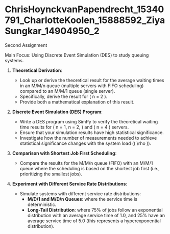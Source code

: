 # ChrisHoynckvanPapendrecht_15340791_CharlotteKoolen_15888592_ZiyaSungkar_14904950_2
Second Assignment

Main Focus: Using Discrete Event Simulation (DES) to study queuing systems. 

1. **Theoretical Derivation**:
   - Look up or derive the theoretical result for the average waiting times in an M/M/n queue (multiple servers with FIFO scheduling) compared to an M/M/1 queue (single server).
   - Specifically, derive the result for \( n = 2 \).
   - Provide both a mathematical explanation of this result.

2. **Discrete Event Simulation (DES) Program**:
   - Write a DES program using SimPy to verify the theoretical waiting time results for \( n = 1, n = 2, \) and \( n = 4 \) servers.
   - Ensure that your simulation results have high statistical significance.
   - Investigate how the number of measurements needed to achieve statistical significance changes with the system load (\( \rho \)).

3. **Comparison with Shortest Job First Scheduling**:
   - Compare the results for the M/M/n queue (FIFO) with an M/M/1 queue where the scheduling is based on the shortest job first (i.e., prioritizing the smallest jobs).

4. **Experiment with Different Service Rate Distributions**:
   - Simulate systems with different service rate distributions:
     - **M/D/1 and M/D/n Queues**: where the service time is deterministic.
     - **Long-Tail Distribution**: where 75% of jobs follow an exponential distribution with an average service time of 1.0, and 25% have an average service time of 5.0 (this represents a hyperexponential distribution).
  
